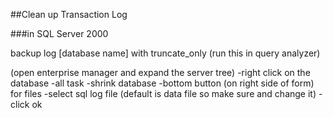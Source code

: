
##Clean up Transaction Log



###in SQL Server 2000

backup log [database name] with truncate_only
(run this in query analyzer)

(open enterprise manager and expand the server tree)
-right click on the database
-all task
-shrink database
-bottom button (on right side of form) for files
-select sql log file (default is data file so make sure and change it)
-click ok





